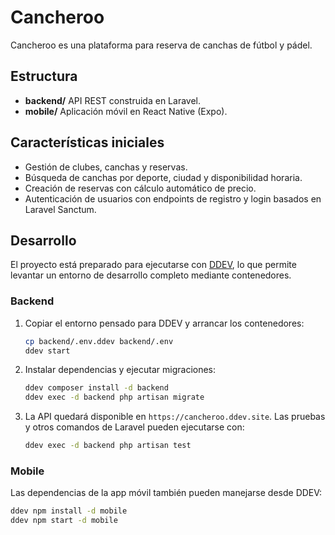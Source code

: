 # Cancheroo

Cancheroo es una plataforma para reserva de canchas de fútbol y pádel.

## Estructura

- **backend/** API REST construida en Laravel.
- **mobile/** Aplicación móvil en React Native (Expo).

## Características iniciales

- Gestión de clubes, canchas y reservas.
- Búsqueda de canchas por deporte, ciudad y disponibilidad horaria.
- Creación de reservas con cálculo automático de precio.
- Autenticación de usuarios con endpoints de registro y login basados en Laravel Sanctum.

## Desarrollo

El proyecto está preparado para ejecutarse con [DDEV](https://ddev.readthedocs.io/), lo que permite levantar un entorno de desarrollo completo mediante contenedores.

### Backend

1. Copiar el entorno pensado para DDEV y arrancar los contenedores:

   ```bash
   cp backend/.env.ddev backend/.env
   ddev start
   ```

2. Instalar dependencias y ejecutar migraciones:

   ```bash
   ddev composer install -d backend
   ddev exec -d backend php artisan migrate
   ```

3. La API quedará disponible en `https://cancheroo.ddev.site`. Las pruebas y otros comandos de Laravel pueden ejecutarse con:

   ```bash
   ddev exec -d backend php artisan test
   ```

### Mobile

Las dependencias de la app móvil también pueden manejarse desde DDEV:

```bash
ddev npm install -d mobile
ddev npm start -d mobile
```

